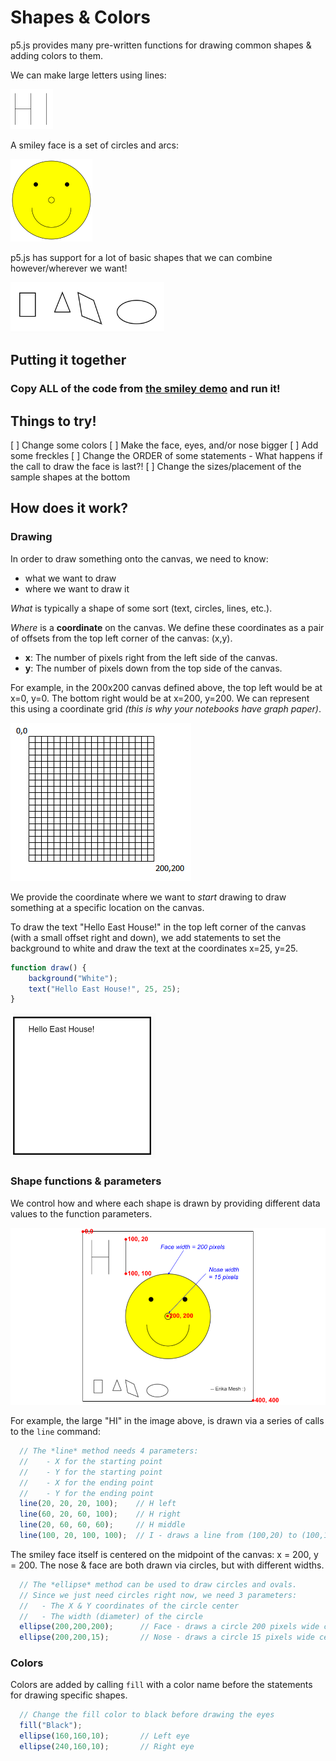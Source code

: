 # Shapes & Colors
p5.js provides many pre-written functions for drawing common shapes & adding colors to them. 

We can make large letters using lines:

![HI lines](images/HI.png)

A smiley face is a set of circles and arcs:

![Smiley face](images/smiley.png)

p5.js has support for a lot of basic shapes that we can combine however/wherever we want!

![Basic shapes](images/otherShapes.png)

## Putting it together
### **Copy ALL of the code from [the smiley demo](smileyDemoCode.md) and run it!**

## Things to try!
[ ] Change some colors
[ ] Make the face, eyes, and/or nose bigger
[ ] Add some freckles
[ ] Change the ORDER of some statements
    - What happens if the call to draw the face is last?!
[ ] Change the sizes/placement of the sample shapes at the bottom

## How does it work?

### Drawing
In order to draw something onto the canvas, we need to know:
- what we want to draw
- where we want to draw it

*What* is typically a shape of some sort (text, circles, lines, etc.).

*Where* is a **coordinate** on the canvas. We define these coordinates as a pair of offsets from the top left corner of the canvas: (x,y).
- **x**: The number of pixels right from the left side of the canvas.
- **y**: The number of pixels down from the top side of the canvas.

For example, in the 200x200 canvas defined above, the top left would be at x=0, y=0. The bottom right would be at x=200, y=200. We can represent this using a coordinate grid *(this is why your notebooks have graph paper)*.

![Sample canvas](images/canvas200_200.PNG)

We provide the coordinate where we want to *start* drawing to draw something at a specific location on the canvas.

To draw the text "Hello East House!" in the top left corner of the canvas (with a small offset right and down), we add statements to set the background to white and draw the text at the coordinates x=25, y=25.

```javascript
function draw() {
    background("White");
    text("Hello East House!", 25, 25);
}
```

![Hello East House](images/HelloEH.PNG)

### Shape functions & parameters
We control how and where each shape is drawn by providing different data values to the function parameters.

![Smiley face with notes](images/smileyNotes.png)

For example, the large "HI" in the image above, is drawn via a series of calls to the `line` command:
```javascript
  // The *line* method needs 4 parameters:
  //    - X for the starting point
  //    - Y for the starting point
  //    - X for the ending point
  //    - Y for the ending point
  line(20, 20, 20, 100);    // H left
  line(60, 20, 60, 100);    // H right
  line(20, 60, 60, 60);	    // H middle
  line(100, 20, 100, 100);  // I - draws a line from (100,20) to (100,100)
```

The smiley face itself is centered on the midpoint of the canvas: x = 200, y = 200. The nose & face are both drawn via circles, but with different widths.

```javascript
  // The *ellipse* method can be used to draw circles and ovals. 
  // Since we just need circles right now, we need 3 parameters:
  //   - The X & Y coordinates of the circle center
  //   - The width (diameter) of the circle
  ellipse(200,200,200);      // Face - draws a circle 200 pixels wide centered at (200, 200)
  ellipse(200,200,15);       // Nose - draws a circle 15 pixels wide centered at (200, 200) 
```

### Colors
Colors are added by calling `fill` with a color name before the statements for drawing specific shapes.

```javascript
  // Change the fill color to black before drawing the eyes
  fill("Black");
  ellipse(160,160,10);       // Left eye
  ellipse(240,160,10);       // Right eye
```
